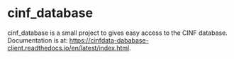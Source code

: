 # cinf_database

cinf_database is a small project to gives easy access to the CINF database. Documentation is at: https://cinfdata-dababase-client.readthedocs.io/en/latest/index.html.
